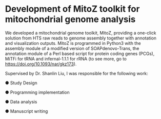 # Development of MitoZ toolkit for mitochondrial genome analysis

We developed a mitochondrial genome toolkit, MitoZ, providing a one-click solution from HTS raw reads to genome assembly together with annotation and visualization outputs. MitoZ is programmed in Python3 with the assembly module of a modified version of SOAPdenovo-Trans, the annotation module of a Perl based script for protein coding genes (PCGs), MiTFi for tRNA and infernal-1.1.1 for rRNA (to see more, go to https://doi.org/10.1093/nar/gkz173).

Supervised by Dr. Shanlin Liu, I was responsible for the following work:

● Study Design

● Programming implementation

● Data analysis

● Manuscript writing

